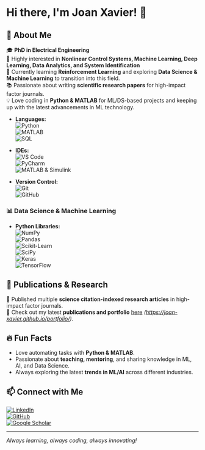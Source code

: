 # Hi there, I'm Joan Xavier! 👋

## 🚀 About Me

🎓 **PhD in Electrical Engineering**  
👀 Highly interested in **Nonlinear Control Systems, Machine Learning, Deep Learning, Data Analytics, and System Identification**  
🤖 Currently learning **Reinforcement Learning** and exploring **Data Science & Machine Learning** to transition into this field.  
📚 Passionate about writing **scientific research papers** for high-impact factor journals.  
💡 Love coding in **Python & MATLAB** for ML/DS-based projects and keeping up with the latest advancements in ML technology.  

- **Languages:**  
  ![Python](https://img.shields.io/badge/Python-3776AB?style=for-the-badge&logo=python&logoColor=white)  
  ![MATLAB](https://img.shields.io/badge/MATLAB-0076A8?style=for-the-badge&logo=mathworks&logoColor=white)  
  ![SQL](https://img.shields.io/badge/SQL-CC2927?style=for-the-badge&logo=microsoftsqlserver&logoColor=white)  

- **IDEs:**  
  ![VS Code](https://img.shields.io/badge/VS%20Code-007ACC?style=for-the-badge&logo=visualstudiocode&logoColor=white)  
  ![PyCharm](https://img.shields.io/badge/PyCharm-000000?style=for-the-badge&logo=pycharm&logoColor=white)  
  ![MATLAB & Simulink](https://img.shields.io/badge/MATLAB%20&%20Simulink-0076A8?style=for-the-badge&logo=mathworks&logoColor=white)  

- **Version Control:**  
  ![Git](https://img.shields.io/badge/Git-F05032?style=for-the-badge&logo=git&logoColor=white)  
  ![GitHub](https://img.shields.io/badge/GitHub-181717?style=for-the-badge&logo=github&logoColor=white)  

### 📊 Data Science & Machine Learning
- **Python Libraries:**  
  ![NumPy](https://img.shields.io/badge/NumPy-013243?style=for-the-badge&logo=numpy&logoColor=white)  
  ![Pandas](https://img.shields.io/badge/Pandas-150458?style=for-the-badge&logo=pandas&logoColor=white)  
  ![Scikit-Learn](https://img.shields.io/badge/Scikit%20Learn-F7931E?style=for-the-badge&logo=scikit-learn&logoColor=white)  
  ![SciPy](https://img.shields.io/badge/SciPy-8CAAE6?style=for-the-badge&logo=scipy&logoColor=white)  
  ![Keras](https://img.shields.io/badge/Keras-D00000?style=for-the-badge&logo=keras&logoColor=white)  
  ![TensorFlow](https://img.shields.io/badge/TensorFlow-FF6F00?style=for-the-badge&logo=tensorflow&logoColor=white)  
## 📖 Publications & Research
🔬 Published multiple **science citation-indexed research articles** in high-impact factor journals.  
📑 Check out my latest **publications and portfolio** [here](#) *(https://joan-xavier.github.io/portfolio/)*.  

## 🔥 Fun Facts
- Love automating tasks with **Python & MATLAB**.
- Passionate about **teaching, mentoring**, and sharing knowledge in ML, AI, and Data Science.
- Always exploring the latest **trends in ML/AI** across different industries.

## 📫 Connect with Me
[![LinkedIn](https://img.shields.io/badge/LinkedIn-Connect-blue?style=for-the-badge&logo=linkedin)](https://www.linkedin.com/in/your-profile)  
[![GitHub](https://img.shields.io/badge/GitHub-Follow-black?style=for-the-badge&logo=github)](https://github.com/your-username)  
[![Google Scholar](https://img.shields.io/badge/Google%20Scholar-My%20Research-blue?style=for-the-badge&logo=googlescholar)](https://scholar.google.com/citations?user=your-id)  

---

*Always learning, always coding, always innovating!*


<!---
joan-xavier/joan-xavier is a ✨ special ✨ repository because its `README.md` (this file) appears on your GitHub profile.
You can click the Preview link to take a look at your changes.
--->
